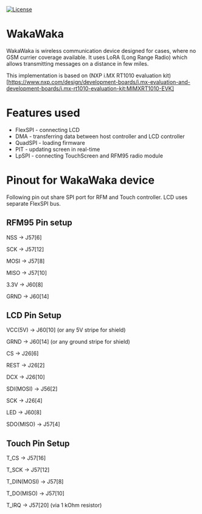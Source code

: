 [![License](https://img.shields.io/badge/License-BSD%203--Clause-blue.svg)](https://opensource.org/licenses/BSD-3-Clause)

WakaWaka
===

WakaWaka is wireless communication device designed for cases, where no GSM currier coverage available. 
It uses LoRA (Long Range Radio) which allows transmitting messages on a distance in few miles. 

This implementation is based on (NXP i.MX RT1010 evaluation kit)[https://www.nxp.com/design/development-boards/i.mx-evaluation-and-development-boards/i.mx-rt1010-evaluation-kit:MIMXRT1010-EVK]  


Features used
===

* FlexSPI - connecting LCD
* DMA - transferring data between host controller and LCD controller
* QuadSPI - loading firmware
* PIT - updating screen in real-time
* LpSPI - connecting TouchScreen and RFM95 radio module

Pinout for WakaWaka device
===

Following pin out share SPI port for RFM and Touch controller. LCD uses separate FlexSPI bus.

RFM95 Pin setup
---

NSS -> J57[6]

SCK -> J57[12]

MOSI -> J57[8]

MISO -> J57[10]

3.3V -> J60[8]

GRND -> J60[14]



LCD Pin Setup
---

VCC(5V) -> J60[10] (or any 5V stripe for shield)

GRND -> J60[14] (or any ground stripe for shield)

CS -> J26[6]

REST ->  J26[2]

DCX -> J26[10]

SDI(MOSI) -> J56[2]

SCK -> J26[4]

LED -> J60[8]

SDO(MISO) -> J57[4]


Touch Pin Setup
--- 

T_CS -> J57[16]

T_SCK -> J57[12]

T_DIN(MOSI) -> J57[8]

T_DO(MISO) -> J57[10]

T_IRQ -> J57[20] (via 1 kOhm resistor)